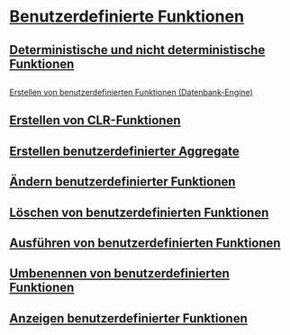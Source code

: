 # [Benutzerdefinierte Funktionen](user-defined-functions.md)
## [Deterministische und nicht deterministische Funktionen](deterministic-and-nondeterministic-functions.md)
## 
  [Erstellen von benutzerdefinierten Funktionen (Datenbank-Engine)](create-user-defined-functions-database-engine.md)
## [Erstellen von CLR-Funktionen](create-clr-functions.md)
## [Erstellen benutzerdefinierter Aggregate](create-user-defined-aggregates.md)
## [Ändern benutzerdefinierter Funktionen](modify-user-defined-functions.md)
## [Löschen von benutzerdefinierten Funktionen](delete-user-defined-functions.md)
## [Ausführen von benutzerdefinierten Funktionen](execute-user-defined-functions.md)
## [Umbenennen von benutzerdefinierten Funktionen](rename-user-defined-functions.md)
## [Anzeigen benutzerdefinierter Funktionen](view-user-defined-functions.md)
